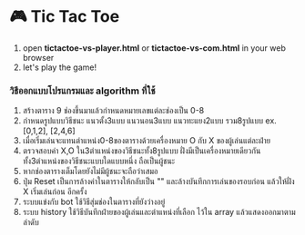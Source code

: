 # 🎮 Tic Tac Toe
1. open **tictactoe-vs-player.html** or **tictactoe-vs-com.html** in your web browser
2. let's play the game!

### วิธีออกแบบโปรแกรมและ algorithm ที่ใช้
1. สร้างตาราง 9 ช่องขึ้นมาแล้วกำหนดหมายเลขแต่ละช่องเป็น 0-8
2. กำหนดรูปแบบวิธีชนะ แนวตั้ง3แบบ แนวนอน3แบบ แนวทะแยง2แบบ รวม8รูปแบบ ex.[0,1,2], [2,4,6]
3. เมื่อเริ่มเล่นจะแทนตำแหน่ง0-8ของตารางด้วยเครื่องหมาย O กับ X ของผู้เล่นแต่ละฝ่าย
4. ตรวจสอบค่า X,O ใน3ตำแหน่งของวิธีชนะทั้ง8รูปแบบ ฝั่งมีเป็นเครื่องหมายเดียวกันทั้ง3ตำแหน่งของวิธีชนะแบบใดแบบหนึ่ง ถือเป็นผู้ชนะ
5. หากช่องตารางเต็มโดยยังไม่มีผู้ชนะจะถือว่าเสมอ
6. ปุ่ม Reset เป็นการล้างค่าในตารางให้กลับเป็น "" และล้างบันทึกการเล่นของรอบก่อน แล้วให้ฝั่ง X เริ่มเล่นก่อน อีกครั้ง
7. ระบบแข่งกับ bot ใช้วิธีสุ่มช่องในตารางที่ยังว่างอยู่
8. ระบบ history ใช้วิธีบันทึกฝ่ายของผู้เล่นและตำแหน่งที่เลือก ไว้ใน array แล้วแสดงออกมาตามลำดับ

